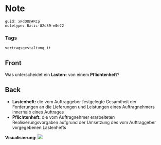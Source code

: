 # Note
```
guid: xFdO8@#RCp
notetype: Basic-02d89-e0e22
```

### Tags
```
vertragsgestaltung_it
```

## Front
Was unterscheidet ein <b>Lasten-</b> von einem
<b>Pflichtenheft</b>?

## Back
<ul>
  <li><b>Lastenheft:</b> die vom Auftraggeber festgelegte
  Gesamtheit der Forderungen an die Lieferungen und Leistungen
  eines Auftragnehmers innerhalb eines Auftrages
  <li><b>Pflichtenheft:</b> die vom Auftragnehmer erarbeiteten
  Realisierungsvorgaben aufgrund der Umsetzung des vom Auftraggeber
  vorgegebenen Lastenhefts
</ul><b>Visualisierung:</b> <img src="paste-4a0e2ba1f6cd708339534dd134a9855de3c1de8b.jpg">
